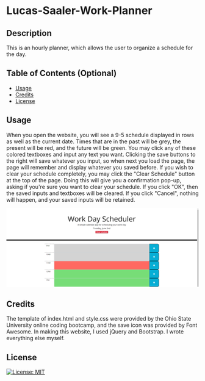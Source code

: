 # Lucas-Saaler-Work-Planner

## Description

This is an hourly planner, which allows the user to organize a schedule for the day.

## Table of Contents (Optional)

- [Usage](#usage)
- [Credits](#credits)
- [License](#license)

## Usage

When you open the website, you will see a 9-5 schedule displayed in rows as well as the current date. Times that are in the past will be grey, the present will be red, and the future will be green. You may click any of these colored textboxes and input any text you want. Clicking the save buttons to the right will save whatever you input, so when next you load the page, the page will remember and display whatever you saved before. If you wish to clear your schedule completely, you may click the "Clear Schedule" button at the top of the page. Doing this will give you a confirmation pop-up, asking if you're sure you want to clear your schedule. If you click "OK", then the saved inputs and textboxes will be cleared. If you click "Cancel", nothing will happen, and your saved inputs will be retained.

![Website Preview](assets/image/website-preview.png)

## Credits

The template of index.html and style.css were provided by the Ohio State University online coding bootcamp, and the save icon was provided by Font Awesome. In making this website, I used jQuery and Bootstrap. I wrote everything else myself.

## License

[![License: MIT](https://img.shields.io/badge/License-MIT-yellow.svg)](https://opensource.org/licenses/MIT)